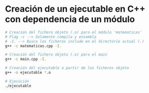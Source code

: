 # Creación de un ejecutable en C++ con dependencia de un módulo

```bash
# Creación del fichero objeto (.o) para el módulo 'matematicas'
# Flag -c --> Solamente compila y ensambla
# -I. --> Busca los ficheros include en el directorio actual (.)
g++ -c matematicas.cpp -I.

# Creación del fichero objeto (.o) para el main
g++ -c main.cpp -I.

# Creación del ejecutable a partir de los ficheros objeto
g++ -o ejecutable *.o

# Ejecución
./ejecutable
```

